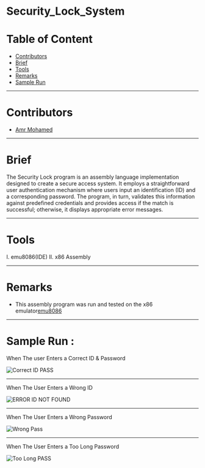# Security_Lock_System

# Table of Content

* [Contributors](#Contributors)
* [Brief](#Brief)
* [Tools](#Tools)
* [Remarks](#Remarks)
* [Sample Run](#SampleRun)

<hr>

# Contributors

* [Amr Mohamed](https://github.com/AmrMohamed16)

<hr>

# Brief

The Security Lock program is an assembly language implementation designed to create a secure access system. It employs a straightforward user authentication mechanism where users input an identification (ID) and a corresponding password. The program, in turn, validates this information against predefined credentials and provides access if the match is successful; otherwise, it displays appropriate error messages.

<hr>

# Tools
I.	emu8086(IDE)
II.	x86 Assembly

<hr>

# Remarks

* This assembly program was run and tested on the x86 emulator[emu8086](https://emu8086.en.lo4d.com/windows#google_vignette)

<hr>

# Sample Run :

When The user Enters a Correct ID & Password

![Correct ID   PASS](https://github.com/GOAT-AK/Security_Lock_System-/assets/103078881/6e50759e-d1fd-457f-84d3-64398c619f67)

<hr>

When The User Enters a Wrong ID

![ERROR ID NOT FOUND](https://github.com/GOAT-AK/Security_Lock_System-/assets/103078881/0c1608cf-c6ea-418c-be85-b39ba444bb1d)

<hr>

When The User Enters a Wrong Password

![Wrong Pass](https://github.com/GOAT-AK/Security_Lock_System-/assets/103078881/0070230b-d46d-4f54-96ad-85c408ac9e3b)

<hr>

When The User Enters a Too Long Password

![Too Long PASS](https://github.com/GOAT-AK/Security_Lock_System-/assets/103078881/81f020f7-8126-417a-a16e-b1e29355efa2)

